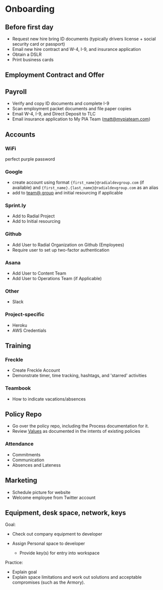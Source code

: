 # Onboarding

## Before first day
 - Request new hire bring ID documents (typically drivers license + social security card or passport)
 - Email new hire contract and W-4, I-9, and insurance application
 - Obtain a DSLR
 - Print business cards

## Employment Contract and Offer

## Payroll
 - Verify and copy ID documents and complete I-9
 - Scan employment packet documents and file paper copies
 - Email W-4, I-9, and Direct Deposit to TLC
 - Email insurance application to My PIA Team (matt@mypiateam.com)

## Accounts
### WiFi
 perfect purple password
 
### Google
  - create account using format `{first_name}@radialdevgroup.com` (if available) and `{first_name}.{last_name}@radialdevgroup.com` as an alias
  - add to [team@ group](https://groups.google.com/a/radialdevgroup.com/forum/#!managemembers/team/members/active) and initial resourcing if applicable

### Sprint.ly
  - Add to Radial Project
  - Add to Initial resourcing

### Github
  - Add User to Radial Organization on Github (Employees)
  - Require user to set up two-factor authentication

### Asana
  - Add User to Content Team
  - Add User to Operations Team (if Applicable)

### Other
- Slack

### Project-specific
- Heroku
- AWS Credentials

## Training
### Freckle
 - Create Freckle Account
 - Demonstrate timer, time tracking, hashtags, and 'starred' activities

### Teambook
 - How to indicate vacations/absences

## Policy Repo

  - Go over the policy repo, including the Process documentation for it.
  - Review [Values](onboarding/PROCESS_VALUES.md) as documented in the intents of existing policies

### Attendance

  - Commitments
  - Communication
  - Absences and Lateness

## Marketing

  - Schedule picture for website
  - Welcome employee from Twitter account

## Equipment, desk space, network, keys

Goal:

  - Check out company equipment to developer
  - Assign Personal space to developer

    - Provide key(s) for entry into workspace
  
Practice:
  - Explain goal
  - Explain space limitations and work out solutions and acceptable compromises (such as the Armory).
